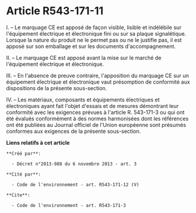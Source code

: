 # Article R543-171-11

I. – Le marquage CE est apposé de façon visible, lisible et indélébile sur l'équipement électrique et électronique fini ou
sur sa plaque signalétique. Lorsque la nature du produit ne le permet pas ou ne le justifie pas, il est apposé sur son
emballage et sur les documents d'accompagnement.

II. – Le marquage CE est apposé avant la mise sur le marché de l'équipement électrique et électronique.

III. – En l'absence de preuve contraire, l'apposition du marquage CE sur un équipement électrique et électronique vaut
présomption de conformité aux dispositions de la présente sous-section.

IV. – Les matériaux, composants et équipements électriques et électroniques ayant fait l'objet d'essais et de mesures
démontrant leur conformité avec les exigences prévues à l'article R. 543-171-3 ou qui ont été évalués conformément à des
normes harmonisées dont les références ont été publiées au Journal officiel de l'Union européenne sont présumés conformes aux
exigences de la présente sous-section.

**Liens relatifs à cet article**

	**Créé par**:

	  - Décret n°2013-988 du 6 novembre 2013 - art. 3

	**Cité par**:

	  - Code de l'environnement - art. R543-171-12 (V)

	**Cite**:

	  - Code de l'environnement - art. R543-171-3
